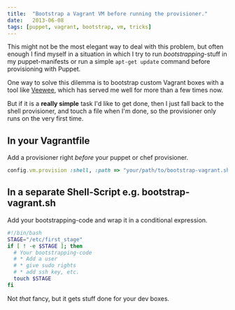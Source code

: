 ```yaml
---
title:  "Bootstrap a Vagrant VM before running the provisioner."
date:   2013-06-08
tags: [puppet, vagrant, bootstrap, vm, tricks]
---
```


This might not be the most elegant way to deal with this problem,
but often enough I find myself in a situation in which I try to
run *bootstrapping*-stuff in my puppet-manifests or run a simple
`apt-get update` command before provisioning with Puppet.

One way to solve this dilemma is to bootstrap custom Vagrant boxes
with a tool like [Veewee](https://github.com/jedi4ever/veewee), which
has served me well for more than a few times now.

But if it is a **really simple** task I'd like to get done, then I just
fall back to the shell provisioner, and touch a file when I'm done, so
the provisioner only runs on the very first time.

## In your Vagrantfile
Add a provisioner right _before_ your puppet or chef provisioner.

``` ruby
config.vm.provision :shell, :path => "your/path/to/bootstrap-vagrant.sh"
```

## In a separate Shell-Script e.g. bootstrap-vagrant.sh
Add your bootstrapping-code and wrap it in a conditional expression.

``` bash
#!/bin/bash
STAGE="/etc/first_stage"
if [ ! -e $STAGE ]; then
  # Your bootstrapping-code
  # * Add a user
  # * give sudo rights
  # * add ssh key, etc.
  touch $STAGE
fi
```

Not *that* fancy, but it gets stuff done for your dev boxes.
